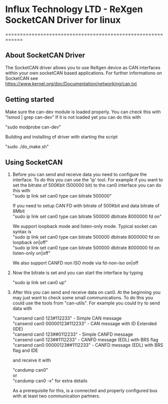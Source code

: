 # Influx Technology LTD - ReXgen SocketCAN Driver for linux
============================================================


About SocketCAN Driver
----------------
The SocketCAN driver allows you to use ReXgen device as CAN interfaces within your own socketCAN based applications. For further informations on SocketCAN see 
https://www.kernel.org/doc/Documentation/networking/can.txt

Getting started
---------------
Make sure the can-dev module is loaded properly. 
   You can check this with "lsmod | grep can-dev"
   If it is not loaded yet you can do this with 

   "sudo modprobe can-dev"
   
Building and installing of driver with starting the script

   "sudo ./do_make.sh"

Using SocketCAN
------------------------------------
1) Before you can send and receive data you need to configure 
   the interface. To do this you can use the 'ip' tool. For example if you 
   want to set the bitrate of 500Kbit (500000 bit) to the can0 interface
   you can do this with  
   "sudo ip link set can0 type can bitrate 500000"
   
   If you need to setup CAN FD with bitrate of 500Kbit and data bitrate of 8Mbit  
   "sudo ip link set can0 type can bitrate 500000 dbitrate 8000000 fd on"
   
   We support loopback mode and listen-only mode. Typical socket can syntax is  
   "sudo ip link set can0 type can bitrate 500000 dbitrate 8000000 fd on loopback on|off"  
   "sudo ip link set can0 type can bitrate 500000 dbitrate 8000000 fd on listen-only on|off"
   
   We also support CANFD non ISO mode via fd-non-iso on|off

2) Now the bitrate is set and you can start the interface by typing

   "sudo ip link set can0 up"

3) After this you can send and receive data on can0. At the beginning you may
   just want to check some small communications. To do this you could use the
   tools from "can-utils". For example you could try to send data with

   "cansend can0 123#112233" - Simple CAN message  
   "cansend can0 00000123#112233" - CAN message with ID Extended (IDE)  
   "cansend can0 123##0112233" - Simple CANFD message  
   "cansend can0 123##1112233" - CANFD message (EDL) with BRS flag  
   "cansend can0 00000123##1112233" - CANFD message (EDL) with BRS flag and IDE  
   
   and receive it with 
   
   "candump can0"  
   or  
   "candump can0 -x" for extra details
   
   As a prerequisite for this, is a connected and properly configured bus with
   at least two communication partners.
